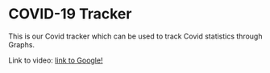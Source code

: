 # COVID-19 Tracker

This is our Covid tracker which can be used to track Covid statistics through Graphs.

Link to video: [link to Google!](http://google.com)
